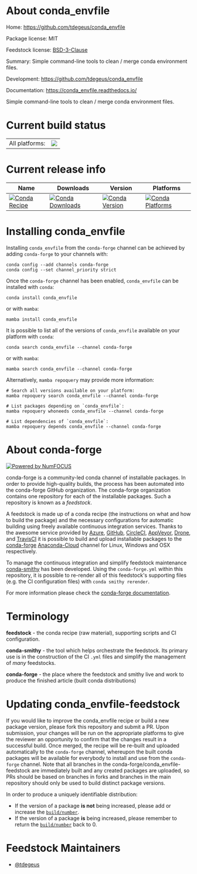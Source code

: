 About conda_envfile
===================

Home: https://github.com/tdegeus/conda_envfile

Package license: MIT

Feedstock license: [BSD-3-Clause](https://github.com/conda-forge/conda_envfile-feedstock/blob/main/LICENSE.txt)

Summary: Simple command-line tools to clean / merge conda environment files.

Development: https://github.com/tdegeus/conda_envfile

Documentation: https://conda_envfile.readthedocs.io/

Simple command-line tools to clean / merge conda environment files.

Current build status
====================


<table><tr><td>All platforms:</td>
    <td>
      <a href="https://dev.azure.com/conda-forge/feedstock-builds/_build/latest?definitionId=17632&branchName=main">
        <img src="https://dev.azure.com/conda-forge/feedstock-builds/_apis/build/status/conda_envfile-feedstock?branchName=main">
      </a>
    </td>
  </tr>
</table>

Current release info
====================

| Name | Downloads | Version | Platforms |
| --- | --- | --- | --- |
| [![Conda Recipe](https://img.shields.io/badge/recipe-conda_envfile-green.svg)](https://anaconda.org/conda-forge/conda_envfile) | [![Conda Downloads](https://img.shields.io/conda/dn/conda-forge/conda_envfile.svg)](https://anaconda.org/conda-forge/conda_envfile) | [![Conda Version](https://img.shields.io/conda/vn/conda-forge/conda_envfile.svg)](https://anaconda.org/conda-forge/conda_envfile) | [![Conda Platforms](https://img.shields.io/conda/pn/conda-forge/conda_envfile.svg)](https://anaconda.org/conda-forge/conda_envfile) |

Installing conda_envfile
========================

Installing `conda_envfile` from the `conda-forge` channel can be achieved by adding `conda-forge` to your channels with:

```
conda config --add channels conda-forge
conda config --set channel_priority strict
```

Once the `conda-forge` channel has been enabled, `conda_envfile` can be installed with `conda`:

```
conda install conda_envfile
```

or with `mamba`:

```
mamba install conda_envfile
```

It is possible to list all of the versions of `conda_envfile` available on your platform with `conda`:

```
conda search conda_envfile --channel conda-forge
```

or with `mamba`:

```
mamba search conda_envfile --channel conda-forge
```

Alternatively, `mamba repoquery` may provide more information:

```
# Search all versions available on your platform:
mamba repoquery search conda_envfile --channel conda-forge

# List packages depending on `conda_envfile`:
mamba repoquery whoneeds conda_envfile --channel conda-forge

# List dependencies of `conda_envfile`:
mamba repoquery depends conda_envfile --channel conda-forge
```


About conda-forge
=================

[![Powered by
NumFOCUS](https://img.shields.io/badge/powered%20by-NumFOCUS-orange.svg?style=flat&colorA=E1523D&colorB=007D8A)](https://numfocus.org)

conda-forge is a community-led conda channel of installable packages.
In order to provide high-quality builds, the process has been automated into the
conda-forge GitHub organization. The conda-forge organization contains one repository
for each of the installable packages. Such a repository is known as a *feedstock*.

A feedstock is made up of a conda recipe (the instructions on what and how to build
the package) and the necessary configurations for automatic building using freely
available continuous integration services. Thanks to the awesome service provided by
[Azure](https://azure.microsoft.com/en-us/services/devops/), [GitHub](https://github.com/),
[CircleCI](https://circleci.com/), [AppVeyor](https://www.appveyor.com/),
[Drone](https://cloud.drone.io/welcome), and [TravisCI](https://travis-ci.com/)
it is possible to build and upload installable packages to the
[conda-forge](https://anaconda.org/conda-forge) [Anaconda-Cloud](https://anaconda.org/)
channel for Linux, Windows and OSX respectively.

To manage the continuous integration and simplify feedstock maintenance
[conda-smithy](https://github.com/conda-forge/conda-smithy) has been developed.
Using the ``conda-forge.yml`` within this repository, it is possible to re-render all of
this feedstock's supporting files (e.g. the CI configuration files) with ``conda smithy rerender``.

For more information please check the [conda-forge documentation](https://conda-forge.org/docs/).

Terminology
===========

**feedstock** - the conda recipe (raw material), supporting scripts and CI configuration.

**conda-smithy** - the tool which helps orchestrate the feedstock.
                   Its primary use is in the construction of the CI ``.yml`` files
                   and simplify the management of *many* feedstocks.

**conda-forge** - the place where the feedstock and smithy live and work to
                  produce the finished article (built conda distributions)


Updating conda_envfile-feedstock
================================

If you would like to improve the conda_envfile recipe or build a new
package version, please fork this repository and submit a PR. Upon submission,
your changes will be run on the appropriate platforms to give the reviewer an
opportunity to confirm that the changes result in a successful build. Once
merged, the recipe will be re-built and uploaded automatically to the
`conda-forge` channel, whereupon the built conda packages will be available for
everybody to install and use from the `conda-forge` channel.
Note that all branches in the conda-forge/conda_envfile-feedstock are
immediately built and any created packages are uploaded, so PRs should be based
on branches in forks and branches in the main repository should only be used to
build distinct package versions.

In order to produce a uniquely identifiable distribution:
 * If the version of a package **is not** being increased, please add or increase
   the [``build/number``](https://docs.conda.io/projects/conda-build/en/latest/resources/define-metadata.html#build-number-and-string).
 * If the version of a package **is** being increased, please remember to return
   the [``build/number``](https://docs.conda.io/projects/conda-build/en/latest/resources/define-metadata.html#build-number-and-string)
   back to 0.

Feedstock Maintainers
=====================

* [@tdegeus](https://github.com/tdegeus/)


